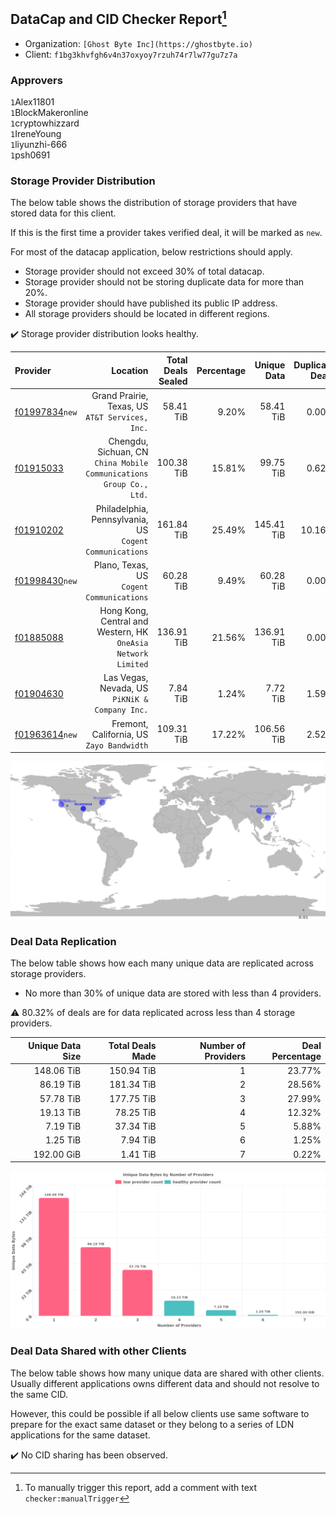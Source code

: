 ## DataCap and CID Checker Report[^1]
 - Organization: `[Ghost Byte Inc](https://ghostbyte.io)`
 - Client: `f1bg3khvfgh6v4n37oxyoy7rzuh74r7lw77gu7z7a`
### Approvers
`1`Alex11801<br/>`1`BlockMakeronline<br/>`1`cryptowhizzard<br/>`1`IreneYoung<br/>`1`liyunzhi-666<br/>`1`psh0691

### Storage Provider Distribution
The below table shows the distribution of storage providers that have stored data for this client.

If this is the first time a provider takes verified deal, it will be marked as `new`.

For most of the datacap application, below restrictions should apply.
 - Storage provider should not exceed 30% of total datacap.
 - Storage provider should not be storing duplicate data for more than 20%.
 - Storage provider should have published its public IP address.
 - All storage providers should be located in different regions.

✔️ Storage provider distribution looks healthy.

| Provider                                                    |                                                               Location | Total Deals Sealed | Percentage | Unique Data | Duplicate Deals |
| :---------------------------------------------------------- | ---------------------------------------------------------------------: | -----------------: | ---------: | ----------: | --------------: |
| [f01997834](https://filfox.info/en/address/f01997834)`new`  |                     Grand Prairie, Texas, US<br/>`AT&T Services, Inc.` |          58.41 TiB |      9.20% |   58.41 TiB |           0.00% |
| [f01915033](https://filfox.info/en/address/f01915033)       | Chengdu, Sichuan, CN<br/>`China Mobile Communications Group Co., Ltd.` |         100.38 TiB |     15.81% |   99.75 TiB |           0.62% |
| [f01910202](https://filfox.info/en/address/f01910202)       |             Philadelphia, Pennsylvania, US<br/>`Cogent Communications` |         161.84 TiB |     25.49% |  145.41 TiB |          10.16% |
| [f01998430](https://filfox.info/en/address/f01998430)`new`  |                           Plano, Texas, US<br/>`Cogent Communications` |          60.28 TiB |      9.49% |   60.28 TiB |           0.00% |
| [f01885088](https://filfox.info/en/address/f01885088)       |       Hong Kong, Central and Western, HK<br/>`OneAsia Network Limited` |         136.91 TiB |     21.56% |  136.91 TiB |           0.00% |
| [f01904630](https://filfox.info/en/address/f01904630)       |                      Las Vegas, Nevada, US<br/>`PiKNiK & Company Inc.` |           7.84 TiB |      1.24% |    7.72 TiB |           1.59% |
| [f01963614](https://filfox.info/en/address/f01963614)`new`  |                           Fremont, California, US<br/>`Zayo Bandwidth` |         109.31 TiB |     17.22% |  106.56 TiB |           2.52% |

![Provider Distribution](https://raw.githubusercontent.com/data-preservation-programs/filplus-checker-assets/main/filecoin-project/filecoin-plus-large-datasets/issues/621/1672621589527.png)
### Deal Data Replication
The below table shows how each many unique data are replicated across storage providers.
- No more than 30% of unique data are stored with less than 4 providers.

⚠️ 80.32% of deals are for data replicated across less than 4 storage providers.

| Unique Data Size | Total Deals Made | Number of Providers | Deal Percentage |
| ---------------: | ---------------: | ------------------: | --------------: |
|       148.06 TiB |       150.94 TiB |                   1 |          23.77% |
|        86.19 TiB |       181.34 TiB |                   2 |          28.56% |
|        57.78 TiB |       177.75 TiB |                   3 |          27.99% |
|        19.13 TiB |        78.25 TiB |                   4 |          12.32% |
|         7.19 TiB |        37.34 TiB |                   5 |           5.88% |
|         1.25 TiB |         7.94 TiB |                   6 |           1.25% |
|       192.00 GiB |         1.41 TiB |                   7 |           0.22% |

![Replication Distribution](https://raw.githubusercontent.com/data-preservation-programs/filplus-checker-assets/main/filecoin-project/filecoin-plus-large-datasets/issues/621/1672621590238.png)
### Deal Data Shared with other Clients
The below table shows how many unique data are shared with other clients.
Usually different applications owns different data and should not resolve to the same CID.

However, this could be possible if all below clients use same software to prepare for the exact same dataset or they belong to a series of LDN applications for the same dataset.

✔️ No CID sharing has been observed.

[^1]: To manually trigger this report, add a comment with text `checker:manualTrigger`
